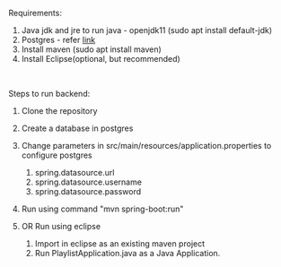 Requirements:
1. Java jdk and jre to run java - openjdk11 (sudo apt install default-jdk)
2. Postgres - refer [link](https://www.digitalocean.com/community/tutorials/how-to-install-postgresql-on-ubuntu-20-04-quickstart)
3. Install maven (sudo apt install maven)
4. Install Eclipse(optional, but recommended)

<br/>

Steps to run backend:
1. Clone the repository
2. Create a database in postgres
3. Change parameters in src/main/resources/application.properties to configure postgres
    1. spring.datasource.url
    2. spring.datasource.username
    3. spring.datasource.password

4. Run using command "mvn spring-boot:run"
5. OR Run using eclipse
    1. Import in eclipse as an existing maven project
    2. Run PlaylistApplication.java as a Java Application.